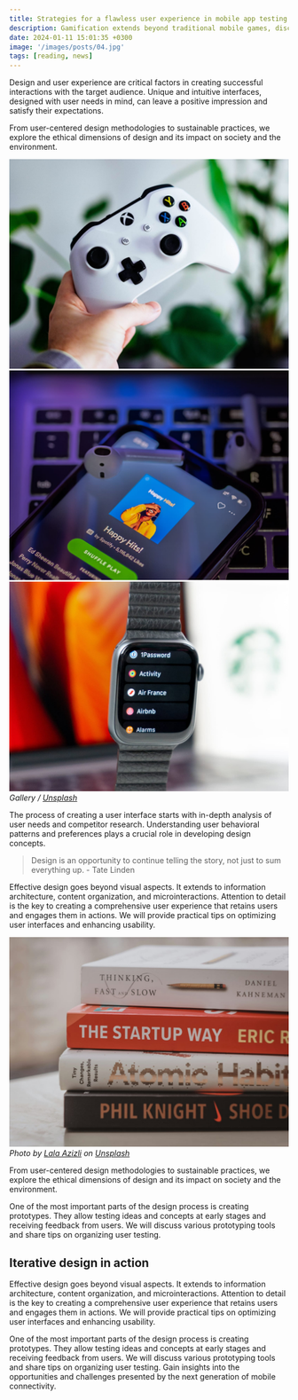 ```yaml
---
title: Strategies for a flawless user experience in mobile app testing
description: Gamification extends beyond traditional mobile games, discovering innovative strategies to incorporate game-like elements into non-gaming apps for enhanced
date: 2024-01-11 15:01:35 +0300
image: '/images/posts/04.jpg'
tags: [reading, news]
---
```

Design and user experience are critical factors in creating successful interactions with the target audience. Unique and intuitive interfaces, designed with user needs in mind, can leave a positive impression and satisfy their expectations.

From user-centered design methodologies to sustainable practices, we explore the ethical dimensions of design and its impact on society and the environment.

<div class="gallery-box">
  <div class="gallery">
    <img src="/images/posts/post-1.jpg" loading="lazy" alt="Post">
    <img src="/images/posts/post-2.jpg" loading="lazy" alt="Post">
    <img src="/images/posts/post-3.jpg" loading="lazy" alt="Post">
  </div>
  <em>Gallery / <a href="https://unsplash.com/" target="_blank">Unsplash</a></em>
</div>

The process of creating a user interface starts with in-depth analysis of user needs and competitor research. Understanding user behavioral patterns and preferences plays a crucial role in developing design concepts.

> Design is an opportunity to continue telling the story, not just to sum everything up. - Tate Linden

Effective design goes beyond visual aspects. It extends to information architecture, content organization, and microinteractions. Attention to detail is the key to creating a comprehensive user experience that retains users and engages them in actions. We will provide practical tips on optimizing user interfaces and enhancing usability.

![Books](/images/posts/09.jpg)
*Photo by [Lala Azizli](https://unsplash.com/@lazizli) on [Unsplash](https://unsplash.com)*

From user-centered design methodologies to sustainable practices, we explore the ethical dimensions of design and its impact on society and the environment.

One of the most important parts of the design process is creating prototypes. They allow testing ideas and concepts at early stages and receiving feedback from users. We will discuss various prototyping tools and share tips on organizing user testing.

## Iterative design in action

Effective design goes beyond visual aspects. It extends to information architecture, content organization, and microinteractions. Attention to detail is the key to creating a comprehensive user experience that retains users and engages them in actions. We will provide practical tips on optimizing user interfaces and enhancing usability.

One of the most important parts of the design process is creating prototypes. They allow testing ideas and concepts at early stages and receiving feedback from users. We will discuss various prototyping tools and share tips on organizing user testing. Gain insights into the opportunities and challenges presented by the next generation of mobile connectivity.